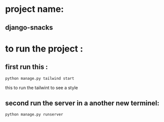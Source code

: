#  project name:
## django-snacks

# to run the project :
## first run this :
```
python manage.py tailwind start
```
this to run the tailwint to see a style 
## second run the server in a another new terminel:
```
python manage.py runserver
```